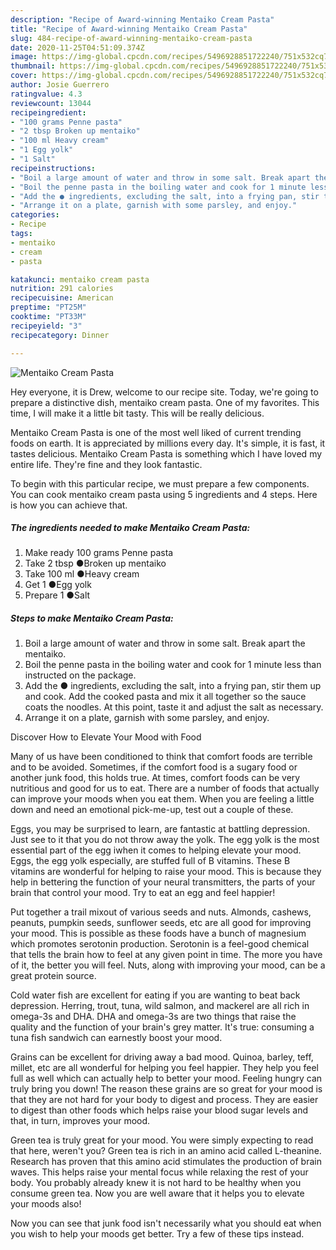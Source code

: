 ```yaml
---
description: "Recipe of Award-winning Mentaiko Cream Pasta"
title: "Recipe of Award-winning Mentaiko Cream Pasta"
slug: 484-recipe-of-award-winning-mentaiko-cream-pasta
date: 2020-11-25T04:51:09.374Z
image: https://img-global.cpcdn.com/recipes/5496928851722240/751x532cq70/mentaiko-cream-pasta-recipe-main-photo.jpg
thumbnail: https://img-global.cpcdn.com/recipes/5496928851722240/751x532cq70/mentaiko-cream-pasta-recipe-main-photo.jpg
cover: https://img-global.cpcdn.com/recipes/5496928851722240/751x532cq70/mentaiko-cream-pasta-recipe-main-photo.jpg
author: Josie Guerrero
ratingvalue: 4.3
reviewcount: 13044
recipeingredient:
- "100 grams Penne pasta"
- "2 tbsp Broken up mentaiko"
- "100 ml Heavy cream"
- "1 Egg yolk"
- "1 Salt"
recipeinstructions:
- "Boil a large amount of water and throw in some salt. Break apart the mentaiko."
- "Boil the penne pasta in the boiling water and cook for 1 minute less than instructed on the package."
- "Add the ● ingredients, excluding the salt, into a frying pan, stir them up and cook. Add the cooked pasta and mix it all together so the sauce coats the noodles. At this point, taste it and adjust the salt as necessary."
- "Arrange it on a plate, garnish with some parsley, and enjoy."
categories:
- Recipe
tags:
- mentaiko
- cream
- pasta

katakunci: mentaiko cream pasta 
nutrition: 291 calories
recipecuisine: American
preptime: "PT25M"
cooktime: "PT33M"
recipeyield: "3"
recipecategory: Dinner

---
```



![Mentaiko Cream Pasta](https://img-global.cpcdn.com/recipes/5496928851722240/751x532cq70/mentaiko-cream-pasta-recipe-main-photo.jpg)

Hey everyone, it is Drew, welcome to our recipe site. Today, we're going to prepare a distinctive dish, mentaiko cream pasta. One of my favorites. This time, I will make it a little bit tasty. This will be really delicious.

Mentaiko Cream Pasta is one of the most well liked of current trending foods on earth. It is appreciated by millions every day. It's simple, it is fast, it tastes delicious. Mentaiko Cream Pasta is something which I have loved my entire life. They're fine and they look fantastic.




To begin with this particular recipe, we must prepare a few components. You can cook mentaiko cream pasta using 5 ingredients and 4 steps. Here is how you can achieve that.

<!--inarticleads1-->

##### The ingredients needed to make Mentaiko Cream Pasta:

1. Make ready 100 grams Penne pasta
1. Take 2 tbsp ●Broken up mentaiko
1. Take 100 ml ●Heavy cream
1. Get 1 ●Egg yolk
1. Prepare 1 ●Salt




<!--inarticleads2-->

##### Steps to make Mentaiko Cream Pasta:

1. Boil a large amount of water and throw in some salt. Break apart the mentaiko.
1. Boil the penne pasta in the boiling water and cook for 1 minute less than instructed on the package.
1. Add the ● ingredients, excluding the salt, into a frying pan, stir them up and cook. Add the cooked pasta and mix it all together so the sauce coats the noodles. At this point, taste it and adjust the salt as necessary.
1. Arrange it on a plate, garnish with some parsley, and enjoy.




Discover How to Elevate Your Mood with Food


Many of us have been conditioned to think that comfort foods are terrible and to be avoided. Sometimes, if the comfort food is a sugary food or another junk food, this holds true. At times, comfort foods can be very nutritious and good for us to eat. There are a number of foods that actually can improve your moods when you eat them. When you are feeling a little down and need an emotional pick-me-up, test out a couple of these.

Eggs, you may be surprised to learn, are fantastic at battling depression. Just see to it that you do not throw away the yolk. The egg yolk is the most essential part of the egg iwhen it comes to helping elevate your mood. Eggs, the egg yolk especially, are stuffed full of B vitamins. These B vitamins are wonderful for helping to raise your mood. This is because they help in bettering the function of your neural transmitters, the parts of your brain that control your mood. Try to eat an egg and feel happier!

Put together a trail mixout of various seeds and nuts. Almonds, cashews, peanuts, pumpkin seeds, sunflower seeds, etc are all good for improving your mood. This is possible as these foods have a bunch of magnesium which promotes serotonin production. Serotonin is a feel-good chemical that tells the brain how to feel at any given point in time. The more you have of it, the better you will feel. Nuts, along with improving your mood, can be a great protein source.

Cold water fish are excellent for eating if you are wanting to beat back depression. Herring, trout, tuna, wild salmon, and mackerel are all rich in omega-3s and DHA. DHA and omega-3s are two things that raise the quality and the function of your brain's grey matter. It's true: consuming a tuna fish sandwich can earnestly boost your mood. 

Grains can be excellent for driving away a bad mood. Quinoa, barley, teff, millet, etc are all wonderful for helping you feel happier. They help you feel full as well which can actually help to better your mood. Feeling hungry can truly bring you down! The reason these grains are so great for your mood is that they are not hard for your body to digest and process. They are easier to digest than other foods which helps raise your blood sugar levels and that, in turn, improves your mood.

Green tea is truly great for your mood. You were simply expecting to read that here, weren't you? Green tea is rich in an amino acid called L-theanine. Research has proven that this amino acid stimulates the production of brain waves. This helps raise your mental focus while relaxing the rest of your body. You probably already knew it is not hard to be healthy when you consume green tea. Now you are well aware that it helps you to elevate your moods also!

Now you can see that junk food isn't necessarily what you should eat when you wish to help your moods get better. Try  a few  of  these  tips  instead.

